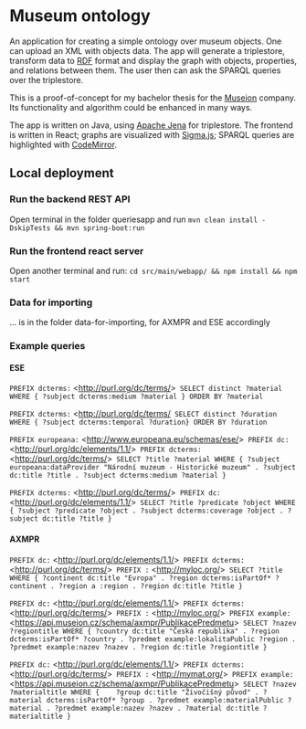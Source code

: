 # Museum ontology

An application for creating a simple ontology over museum objects. One can upload an XML with objects data. The app will generate a triplestore, transform data to <a href="https://en.wikipedia.org/wiki/Resource_Description_Framework">RDF</a> format and display the graph with objects, properties, and relations between them. The user then can ask the SPARQL queries over the triplestore.

This is a proof-of-concept for my bachelor thesis for the <a href="https://www.axiell.com/cz/reseni/produkty/museion/">Museion</a> company. Its functionality and algorithm could be enhanced in many ways.

The app is written on Java, using <a href="https://jena.apache.org/">Apache Jena</a> for triplestore. The frontend is written in React; graphs are visualized with <a href="https://www.sigmajs.org/">Sigma.js</a>; SPARQL queries are highlighted with <a href="https://codemirror.net/">CodeMirror</a>.

## Local deployment

### Run the backend REST API

Open terminal in the folder queriesapp and run
`mvn clean install -DskipTests && mvn spring-boot:run`

### Run the frontend react server 

Open another terminal and run: 
`cd src/main/webapp/ && npm install && npm start`

### Data for importing

... is in the folder data-for-importing, for AXMPR and ESE accordingly

### Example queries

#### ESE

`PREFIX dcterms:` <<http://purl.org/dc/terms/>>`
SELECT distinct ?material WHERE {
?subject dcterms:medium ?material
}
ORDER BY ?material`

`PREFIX dcterms:` <<http://purl.org/dc/terms/>`
SELECT distinct ?duration WHERE {
?subject dcterms:temporal ?duration}
ORDER BY ?duration`

`PREFIX europeana:` <<http://www.europeana.eu/schemas/ese/>>`
PREFIX dc:` <<http://purl.org/dc/elements/1.1/>>`
PREFIX dcterms:` <<http://purl.org/dc/terms/>>`
SELECT ?title ?material WHERE {
?subject europeana:dataProvider "Národní muzeum - Historické muzeum" .
?subject dc:title ?title .
?subject dcterms:medium ?material
}`

`PREFIX dcterms:` <<http://purl.org/dc/terms/>>`
PREFIX dc:` <<http://purl.org/dc/elements/1.1/>>`
SELECT ?title ?predicate ?object WHERE {
?subject ?predicate ?object .
?subject dcterms:coverage ?object .
?subject dc:title ?title
}`

#### AXMPR

`PREFIX dc:` <<http://purl.org/dc/elements/1.1/>>`
PREFIX dcterms:` <<http://purl.org/dc/terms/>>`
PREFIX :` <<http://myloc.org/>>`
SELECT ?title WHERE {
?continent dc:title "Evropa" .
?region dcterms:isPartOf* ?continent .
?region a :region .
?region dc:title ?title
}`

`PREFIX dc:` <<http://purl.org/dc/elements/1.1/>>`
PREFIX dcterms:` <<http://purl.org/dc/terms/>>`
PREFIX :` <<http://myloc.org/>>`
PREFIX example:` <<https://api.museion.cz/schema/axmpr/PublikacePredmetu>>`
SELECT ?nazev ?regiontitle WHERE {
?country dc:title "Česká republika" .
?region dcterms:isPartOf* ?country .
?predmet example:lokalitaPublic ?region .
?predmet example:nazev ?nazev .
?region dc:title ?regiontitle
}`

`PREFIX dc:` <<http://purl.org/dc/elements/1.1/>>`
PREFIX dcterms:` <<http://purl.org/dc/terms/>>`
PREFIX :` <<http://mymat.org/>>`
PREFIX example:` <<https://api.museion.cz/schema/axmpr/PublikacePredmetu>>`
SELECT ?nazev ?materialtitle WHERE {   
?group dc:title "Živočišný původ" .
?material dcterms:isPartOf* ?group .
?predmet example:materialPublic ?material .
?predmet example:nazev ?nazev .
?material dc:title ?materialtitle
}`

